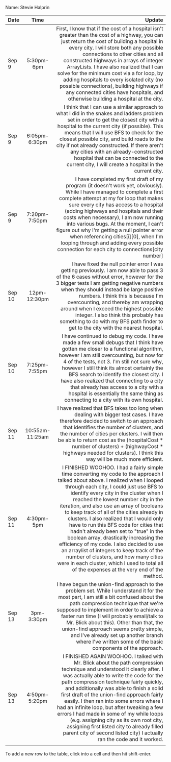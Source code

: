 Name: Stevie Halprin

| Date   |      Time       |                                                                                                                                                                                                                                                                                                                                                                                                                                                                                                                                                                                                                                                                                                                                                           Update |
|:-------|:---------------:|-----------------------------------------------------------------------------------------------------------------------------------------------------------------------------------------------------------------------------------------------------------------------------------------------------------------------------------------------------------------------------------------------------------------------------------------------------------------------------------------------------------------------------------------------------------------------------------------------------------------------------------------------------------------------------------------------------------------------------------------------------------------:|
| Sep 9  |   5:30pm-6pm    |                                                                                                                                                                                                                     First, I know that if the cost of a hospital isn't greater than the cost of a highway, you can just return the cost of building a hospital in every city. I will store both any possible connections to other cities and all constructed highways in arrays of integer ArrayLists. I have also realized that I can solve for the minimum cost via a for loop, by adding hospitals to every isolated city (no possible connections), building highways if any connected cities have hospitals, and otherwise building a hospital at the city. |
| Sep 9  |  6:05pm-6:30pm  |                                                                                                                                                                                                                                                                                        I think that I can use a similar approach to what I did in the snakes and ladders problem set in order to get the closest city with a hospital to the current city (if possible). This means that I will use BFS to check for the closest possible city, and build roads to the city if not already constructed. If there aren't any cities with an already-constructed hospital that can be connected to the current city, I will create a hospital in the current city. |
| Sep 9  |  7:20pm-7:50pm  |                                                                                                                                                                                                                                   I have completed my first draft of my program (it doesn't work yet, obviously). While I have managed to complete a first complete attempt at my for loop that makes sure every city has access to a hospital (adding highways and hospitals and their costs when necessary), I am now running into various bugs. At the moment, I can't figure out why I'm getting a null pointer error when referencing cities[i][0], when I'm looping through and adding every possible connection for each city to connections[city number] |
| Sep 10 |  12pm-12:30pm   |                                                                                                                                                                                                                                                                                   I have fixed the null pointer error I was getting previously. I am now able to pass 3 of the 6 cases without error, however for the 3 bigger tests I am getting negative numbers when they should instead be large positive numbers. I think this is because I'm overcounting, and thereby am wrapping around when I exceed the highest possible integer. I also think this probably has something to do with my BFS path finder to get to the city with the nearest hospital. |
| Sep 10 |  7:25pm-7:55pm  |                                                                                                                                                                                                                                                                I have continued to debug my code. I have made a few small debugs that I think have gotten me closer to a functional algorithm, however I am still overcounting, but now for 4 of the tests, not 3. I'm still not sure why, however I still think its almost certainly the BFS search to identify the closest city. I have also realized that connecting to a city that already has access to a city with a hospital is essentially the same thing as connecting to a city with its own hospital. |
| Sep 11 | 10:55am-11:25am |                                                                                                                                                                                                                                                                                                                                                                        I have realized that BFS takes too long when dealing with bigger test cases. I have therefore decided to switch to an approach that identifies the number of clusters, and the number of cities per clusters. I will then be able to return cost as the (hospitalCost * number of clusters) + (highwayCost * highways needed for clusters). I think this way will be much more efficient. |
| Sep 11 |   4:30pm-5pm    | I FINISHED WOOHOO. I had a fairly simple time converting my code to the approach I talked about above. I realized when I looped through each city, I could just use BFS to identify every city in the cluster when I reached the lowest number city in the iteration, and also use an array of booleans to keep track of all of the cities already in clusters. I also realized that I would only have to run this BFS code for cities that hadn't already been set to "true" in the boolean array, drastically increasing the efficiency of my code. I also decided to use an arraylist of integers to keep track of the number of clusters, and how many cities were in each cluster, which I used to total all of the expenses at the very end of the method. |
| Sep 13 |   3pm-3:30pm    |                                                                                                                                                                                                                                                                                              I have begun the union-find approach to the problem set. While I understand it for the most part, I am still a bit confused about the path compression technique that we're supposed to implement in order to achieve a faster run time (I will probably email/talk to Mr. Blick about this). Other than that, the union-find approach seems pretty simple, and I've already set up another branch where I've written some of the basic components of the approach. |
| Sep 13 |  4:50pm-5:20pm  |                                                                                                                                              I FINISHED AGAIN WOOHOO. I talked with Mr. Blick about the path compression technique and understood it clearly after. I was actually able to write the code for the path compression technique fairly quickly, and additionally was able to finish a solid first draft of the union-find approach fairly easily. I then ran into some errors where I had an infinite loop, but after tweaking a few errors I had made in some of my while loops (e.g. assigning city as its own root city, assigning first listed city to already filled parent city of second listed city) I actually ran the code and it worked. |
|        |                 |                                                                                                                                                                                                                                                                                                                                                                                                                                                                                                                                                                                                                                                                                                                                                                  |


To add a new row to the table, click into a cell and then hit shift-enter.